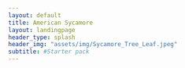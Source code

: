 ```yaml
---
layout: default
title: American Sycamore
layout: landingpage
header_type: splash
header_img: "assets/img/Sycamore_Tree_Leaf.jpeg"
subtitle: #Starter pack
---
```

